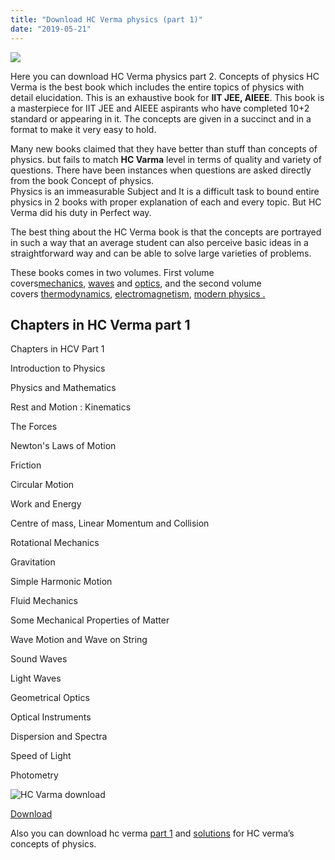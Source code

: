 ```yaml
---
title: "Download HC Verma physics (part 1)"
date: "2019-05-21"
---
```


![](/images/HC.Varma-part-1.jpg)

Here you can download HC Verma physics part 2. Concepts of physics HC Verma is the best book which includes the entire topics of physics with detail elucidation. This is an exhaustive book for **IIT JEE, AIEEE**. This book is a masterpiece for IIT JEE and AIEEE aspirants who have completed 10+2 standard or appearing in it. The concepts are given in a succinct and in a format to make it very easy to hold.

Many new books claimed that they have better than stuff than concepts of physics. but fails to match **HC Varma** level in terms of quality and variety of questions. There have been instances when questions are asked directly from the book Concept of physics.   
Physics is an immeasurable Subject and It is a difficult task to bound entire physics in 2 books with proper explanation of each and every topic. But HC Verma did his duty in Perfect way.

The best thing about the HC Verma book is that the concepts are portrayed in such a way that an average student can also perceive basic ideas in a straightforward way and can be able to solve large varieties of problems.

These books comes in two volumes. First volume covers[mechanics](https://en.wikipedia.org/wiki/Mechanics), [waves](https://en.wikipedia.org/wiki/Wave) and [optics](https://en.wikipedia.org/wiki/Optics), and the second volume covers [thermodynamics](https://en.wikipedia.org/wiki/Thermodynamics), [electromagnetism](https://en.wikipedia.org/wiki/Electromagnetism), [modern physics .](https://en.wikipedia.org/wiki/Modern_physics)

## Chapters in HC Verma part 1

Chapters in HCV Part 1

Introduction to Physics

Physics and Mathematics

Rest and Motion : Kinematics

The Forces

Newton's Laws of Motion

Friction

Circular Motion

Work and Energy

Centre of mass, Linear Momentum and Collision

Rotational Mechanics

Gravitation

Simple Harmonic Motion

Fluid Mechanics

Some Mechanical Properties of Matter

Wave Motion and Wave on String

Sound Waves

Light Waves

Geometrical Optics

Optical Instruments

Dispersion and Spectra

Speed of Light

Photometry

![HC Varma download](/images/91TVHD3JOPL._AC_UL320_SR254320_.jpg)

[Download](https://drive.google.com/file/d/14u13NgyWZk40AqHhkzjeP1XdLLpDJqyv/view?usp=drivesdk)

Also you can download hc verma [part 1](http://localhost/wordpress/concepts-of-physics-hc-varma-part-2/)[](http://localhost/wordpress/concepts-of-physics-hc-varma-part-1/) and [solutions](http://localhost/wordpress/concepts-of-physics-hc-varma-solutions/) for HC verma’s concepts of physics.
